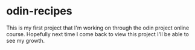 # odin-recipes
This is my first project that I'm working on through the odin project online course. Hopefully next time I come back to view this project I'll be able to see my growth.
